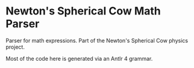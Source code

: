 # Newton's Spherical Cow Math Parser

Parser for math expressions. Part of the Newton's Spherical Cow physics project.

Most of the code here is generated via an Antlr 4 grammar.
